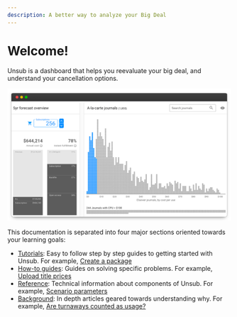 ```yaml
---
description: A better way to analyze your Big Deal
---
```


# Welcome!

Unsub is a dashboard that helps you reevaluate your big deal, and understand your cancellation options.&#x20;

![](.gitbook/assets/screenshot-in-frame.png)

This documentation is separated into four major sections oriented towards your learning goals:

* [Tutorials](tutorials/): Easy to follow step by step guides to getting started with Unsub. For example, [Create a package](tutorials/create-a-package.md)
* [How-to guides](how-to-guides/): Guides on solving specific problems. For example, [Upload title prices](how-to-guides/upload-title-prices.md)
* [Reference](reference/): Technical information about components of Unsub. For example, [Scenario parameters](reference/scenario-parameters.md)
* [Background](background/): In depth articles geared towards understanding why. For example, [Are turnaways counted as usage?](background/are-turnaways-counted-as-usage.md)
